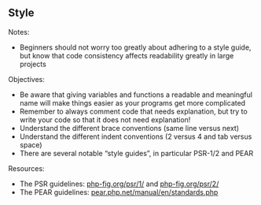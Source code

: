 Style
--

Notes:

* Beginners should not worry too greatly about adhering to a style guide, but know that code consistency affects readability greatly in large projects

Objectives:

* Be aware that giving variables and functions a readable and meaningful name will make things easier as your programs get more complicated
* Remember to always comment code that needs explanation, but try to write your code so that it does not need explanation!
* Understand the different brace conventions (same line versus next)
* Understand the different indent conventions (2 versus 4 and tab versus space)
* There are several notable “style guides”, in particular PSR-1/2 and PEAR

Resources:

* The PSR guidelines: [php-fig.org/psr/1/] and [php-fig.org/psr/2/]
* The PEAR guidelines: [pear.php.net/manual/en/standards.php]

[php-fig.org/psr/1/]: http://php-fig.org/psr/1/
[php-fig.org/psr/2/]: http://php-fig.org/psr/2/
[pear.php.net/manual/en/standards.php]: http://pear.php.net/manual/en/standards.php
